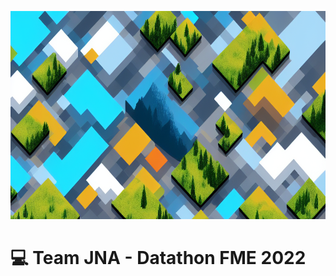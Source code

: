 <p align="center">
  <img width="1024" height="333" src="https://raw.githubusercontent.com/JNA-DatathonFME2022/.github/main/profile/assets/landscape.png">
</p>

# 💻 Team JNA - Datathon FME 2022


<!--
🙋‍♀️ A short introduction - what is your organization all about?
👩‍💻 Useful resources - where can the community find your docs? Is there anything else the community should know?
🍿 Fun facts - what does your team eat for breakfast?
-->
